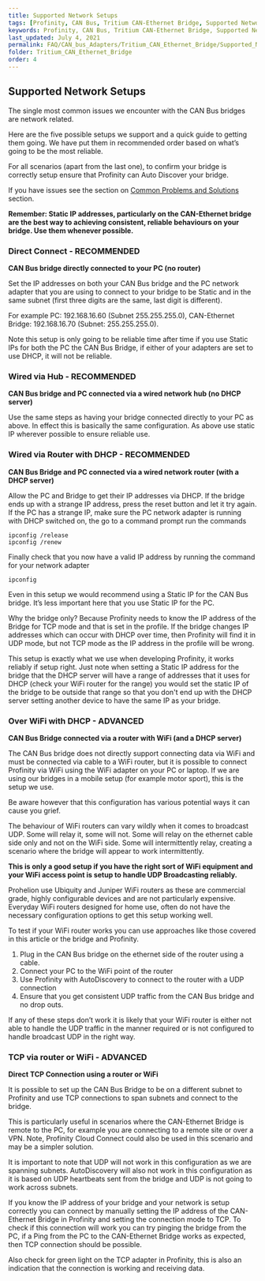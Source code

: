 ```yaml
---
title: Supported Network Setups
tags: [Profinity, CAN Bus, Tritium CAN-Ethernet Bridge, Supported Network Setups]
keywords: Profinity, CAN Bus, Tritium CAN-Ethernet Bridge, Supported Network Setups
last_updated: July 4, 2021
permalink: FAQ/CAN_bus_Adapters/Tritium_CAN_Ethernet_Bridge/Supported_Network_Setups.html
folder: Tritium_CAN_Ethernet_Bridge
order: 4
---
```


## Supported Network Setups

The single most common issues we encounter with the CAN Bus bridges are network related. 

Here are the five possible setups we support and a quick guide to getting them going.  We have put them in recommended order based on what’s going to be the most reliable.

For all scenarios (apart from the last one), to confirm your bridge is correctly setup ensure that Profinity can Auto Discover your bridge.

If you have issues see the section on [Common Problems and Solutions](Common_Problems_And_Solutions.html) section.

**Remember: Static IP addresses, particularly on the CAN-Ethernet bridge are the best way to achieving consistent, reliable behaviours on your bridge. Use them whenever possible.**

### Direct Connect - RECOMMENDED
**CAN Bus bridge directly connected to your PC (no router)**

Set the IP addresses on both your CAN Bus bridge and the PC network adapter that you are using to connect to your bridge to be Static and in the same subnet (first three digits are the same, last digit is different).

For example PC: 192.168.16.60 (Subnet 255.255.255.0), CAN-Ethernet Bridge: 192.168.16.70 (Subnet: 255.255.255.0).

Note this setup is only going to be reliable time after time if you use Static IPs for both the PC the CAN Bus Bridge, if either of your adapters are set to use DHCP, it will not be reliable.

### Wired via Hub - RECOMMENDED
**CAN Bus bridge and PC connected via a wired network hub (no DHCP server)**

Use the same steps as having your bridge connected directly to your PC as above. In effect this is basically the same configuration. As above use static IP wherever possible to ensure reliable use.

### Wired via Router with DHCP - RECOMMENDED
**CAN Bus Bridge and PC connected via a wired network router (with a DHCP server)**

Allow the PC and Bridge to get their IP addresses via DHCP. If the bridge ends up with a strange IP address, press the reset button and let it try again. If the PC has a strange IP, make sure the PC network adapter is running with DHCP switched on, the go to a command prompt run the commands

    ipconfig /release
    ipconfig /renew

Finally check that you now have a valid IP address by running the command for your network adapter

    ipconfig

Even in this setup we would recommend using a Static IP for the CAN Bus bridge. It’s less important here that you use Static IP for the PC. 

Why the bridge only? Because Profinity needs to know the IP address of the Bridge for TCP mode and that is set in the profile. If the bridge changes IP addresses which can occur with DHCP over time, then Profinity will find it in UDP mode, but not TCP mode as the IP address in the profile will be wrong.

This setup is exactly what we use when developing Profinity, it works reliably if setup right. Just note when setting a Static IP address for the bridge that the DHCP server will have a range of addresses that it uses for DHCP (check your WiFi router for the range) you would set the static IP of the bridge to be outside that range so that you don't end up with the DHCP server setting another device to have the same IP as your bridge.

### Over WiFi with DHCP - ADVANCED
**CAN Bus Bridge connected via a router with WiFi (and a DHCP server)**

The CAN Bus bridge does not directly support connecting data via WiFi and must be connected via cable to a WiFi router, but it is possible to connect Profinity via WiFi using the WiFi adapter on your PC or laptop. If we are using our bridges in a mobile setup (for example motor sport), this is the setup we use.

Be aware however that this configuration has various potential ways it can cause you grief.

The behaviour of WiFi routers can vary wildly when it comes to broadcast UDP. Some will relay it, some will not. Some will relay on the ethernet cable side only and not on the WiFi side. Some will intermittently relay, creating a scenario where the bridge will appear to work intermittently.

**This is only a good setup if you have the right sort of WiFi equipment and your WiFi access point is setup to handle UDP Broadcasting reliably.**

Prohelion use Ubiquity and Juniper WiFi routers as these are commercial grade, highly configurable devices and are not particularly expensive. Everyday WiFi routers designed for home use, often do not have the necessary configuration options to get this setup working well.

To test if your WiFi router works you can use approaches like those covered in this article or the bridge and Profinity.

1. Plug in the CAN Bus bridge on the ethernet side of the router using a cable.
2. Connect your PC to the WiFi point of the router
3. Use Profinity with AutoDiscovery to connect to the router with a UDP connection
4. Ensure that you get consistent UDP traffic from the CAN Bus bridge and no drop outs.

If any of these steps don’t work it is likely that your WiFi router is either not able to handle the UDP traffic in the manner required or is not configured to handle broadcast UDP in the right way.

### TCP via router or WiFi - ADVANCED
**Direct TCP Connection using a router or WiFi**

It is possible to set up the CAN Bus Bridge to be on a different subnet to Profinity and use TCP connections to span subnets and connect to the bridge. 

This is particularly useful in scenarios where the CAN-Ethernet Bridge is remote to the PC, for example you are connecting to a remote site or over a VPN. Note, Profinity Cloud Connect could also be used in this scenario and may be a simpler solution.

It is important to note that UDP will not work in this configuration as we are spanning subnets.   AutoDiscovery will also not work in this configuration as it is based on UDP heartbeats sent from the bridge and UDP is not going to work across subnets.

If you know the IP address of your bridge and your network is setup correctly you can connect by manually setting the IP address of the CAN-Ethernet Bridge in Profinity and setting the connection mode to TCP. To check if this connection will work you can try pinging the bridge from the PC, if a Ping from the PC to the CAN-Ethernet Bridge works as expected, then TCP connection should be possible.

Also check for green light on the TCP adapter in Profinity, this is also an indication that the connection is working and receiving data.